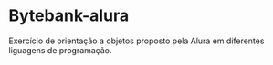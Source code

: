 # Bytebank-alura
Exercício de orientação a objetos proposto pela Alura em diferentes liguagens de programação.
